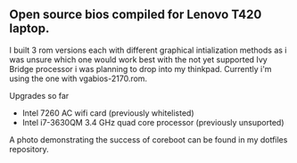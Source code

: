 ## Open source bios compiled for Lenovo T420 laptop.

I built 3 rom versions each with different graphical intialization methods as i was unsure which one would work best with the not yet supported Ivy Bridge processor i was planning to drop into my thinkpad. Currently i'm using the one with vgabios-2170.rom. 

Upgrades so far
 - Intel 7260 AC wifi card (previously whitelisted)
 - Intel i7-3630QM 3.4 GHz quad core processor (previously unsuported)

A photo demonstrating the success of coreboot can be found in my dotfiles repository.
